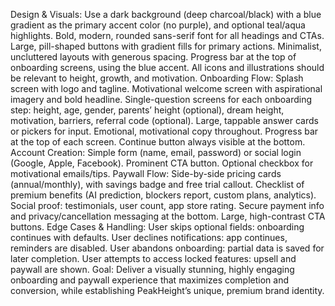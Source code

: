 Design & Visuals:
Use a dark background (deep charcoal/black) with a blue gradient as the primary accent color (no purple), and optional teal/aqua highlights.
Bold, modern, rounded sans-serif font for all headings and CTAs.
Large, pill-shaped buttons with gradient fills for primary actions.
Minimalist, uncluttered layouts with generous spacing.
Progress bar at the top of onboarding screens, using the blue accent.
All icons and illustrations should be relevant to height, growth, and motivation.
Onboarding Flow:
Splash screen with logo and tagline.
Motivational welcome screen with aspirational imagery and bold headline.
Single-question screens for each onboarding step: height, age, gender, parents’ height (optional), dream height, motivation, barriers, referral code (optional).
Large, tappable answer cards or pickers for input.
Emotional, motivational copy throughout.
Progress bar at the top of each screen.
Continue button always visible at the bottom.
Account Creation:
Simple form (name, email, password) or social login (Google, Apple, Facebook).
Prominent CTA button.
Optional checkbox for motivational emails/tips.
Paywall Flow:
Side-by-side pricing cards (annual/monthly), with savings badge and free trial callout.
Checklist of premium benefits (AI prediction, blockers report, custom plans, analytics).
Social proof: testimonials, user count, app store rating.
Secure payment info and privacy/cancellation messaging at the bottom.
Large, high-contrast CTA buttons.
Edge Cases & Handling:
User skips optional fields: onboarding continues with defaults.
User declines notifications: app continues, reminders are disabled.
User abandons onboarding: partial data is saved for later completion.
User attempts to access locked features: upsell and paywall are shown.
Goal:
Deliver a visually stunning, highly engaging onboarding and paywall experience that maximizes completion and conversion, while establishing PeakHeight’s unique, premium brand identity.
